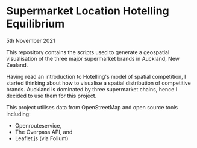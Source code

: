 
# Supermarket Location Hotelling Equilibrium

5th November 2021

This repository contains the scripts used to generate a geospatial visualisation of the three major supermarket brands 
in Auckland, New Zealand.

Having read an introduction to Hotelling's model of spatial competition, I started thinking about how to visualise a 
spatial distribution of competitive brands. Auckland is dominated by three supermarket chains, hence I decided to use 
them for this project.

This project utilises data from OpenStreetMap and open source tools including: 
- Openrouteservice,
- The Overpass API, and 
- Leaflet.js (via Folium)





